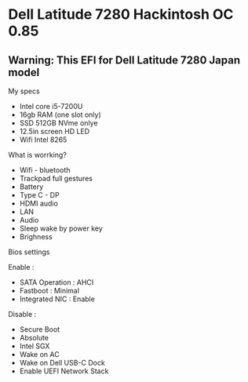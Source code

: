 # Dell Latitude 7280 Hackintosh OC 0.85

Warning: This EFI for Dell Latitude 7280 Japan model
----------------------------------------------------
My specs
- Intel core i5-7200U
- 16gb RAM (one slot only)
- SSD 512GB NVme onlye
- 12.5in screen HD LED
- Wifi Intel 8265

What is worrking?
- Wifi - bluetooth
- Trackpad full gestures
- Battery
- Type C - DP
- HDMI audio
- LAN
- Audio
- Sleep wake by power key
- Brighness


Bios settings

Enable :
- SATA Operation : AHCI
- Fastboot : Minimal
- Integrated NIC : Enable

Disable :
- Secure Boot
- Absolute
- Intel SGX
- Wake on AC
- Wake on Dell USB-C Dock
- Enable UEFI Network Stack
